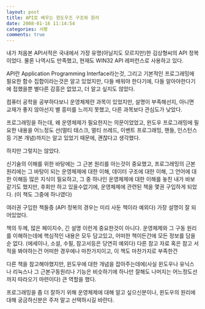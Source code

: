 ```yaml
---
layout: post
title: API로 배우는 윈도우즈 구조와 원리
date: 2008-01-16 11:14:54
categories: 서평
comments: true
---
```

내가 처음본 API서적은 국내에서 가장 유명(아닐지도 모르지만)한 김상형씨의 API 정복이었다. 물론 나역시도 만족했고, 현재도 WIN32 API 레퍼런스로 사용하고 있다. 

API란 Application Programming Interface라는것, 그리고 기본적인 프로그래밍에 필요한 함수 집합이라는것은 알고 있었지만, 다들 배워야 한다기에, 다들 알아야한다기에 접했을뿐 별다른 감흥은 없었고, 더 알고 싶지도 않았다. 

컴퓨터 공학을 공부하다보니 운영체제란 과목이 있었지만, 설명이 부족해선지, 아니면 교재가 좋지 않아선지 별 흥미를 느끼지 못했고, 다른 과목보다 관심도가 낮았다. 

프로그래밍을 하는데, 왜 운영체제가 필요한지는 의문이었었고, 윈도우 프로그래밍에 필요한 내용을 어느정도 선(멀티 태스크, 멀티 쓰레드, 이벤트 프로그래밍, 핸들, 인스턴스등 기본 개념)까지는 알고 있었기 때문에, 괜찮다고 생각했다. 

하지만 그렇지는 않았다. 

신기술의 이해를 위한 바탕에는 그 근본 원리를 아는것이 중요했고, 프로그래밍의 근본 원리에는 그 바탕이 되는 운영체제에 대한 이해, 데이터 구조에 대한 이해, 그 언어에 대한 이해등 많은 지식이 필요하고, 그 중 하나인 운영체제에 대한 이해를 놓친 내가 바보같기도 했지만, 후회만 하고 있을수없기에, 운영체제에 관련된 책을 몇권 구입하게 되었다. (이 책도 그중에 하나였다) 

여러권 구입한 책들중 (API 정복의 경우는 미리 사둔 책이라 예외다) 가장 설명이 잘 되어있었다. 

책의 두께, 많은 페이지수, 긴 설명 이런게 중요한것이 아니다. 운영체제와 그 구동 원리를 이해하는데에 핵심적인 내용은 모두 담고있고, 어떠한 책이든간에 모든 정보를 담을순 없다. (에세이나, 소설, 수필, 참고서등은 당연히 예외다) 다른 참고 자료 혹은 참고 서적을 봐야하는건 어떠한 경우에나 마찬가지이고, 이 책도 마찬가지로 부족한건

다른 책을 참고해야했지만, 윈도우에 대한 개념을 잡아주는데에(사실 윈도우나 유닉스나 리눅스나 그 근본구동원리나 기능은 비슷하기에 하나만 잘해도 나머지는 어느정도선까지 따라오기 마련이다) 큰 역할을 했다. 

프로그래밍을 좀 더 잘하기 위해 운영체제에 대해 알고 싶으신분이나, 윈도우의 원리에 대해 궁금하신분은 주저 말고 선택하시길 바란다.